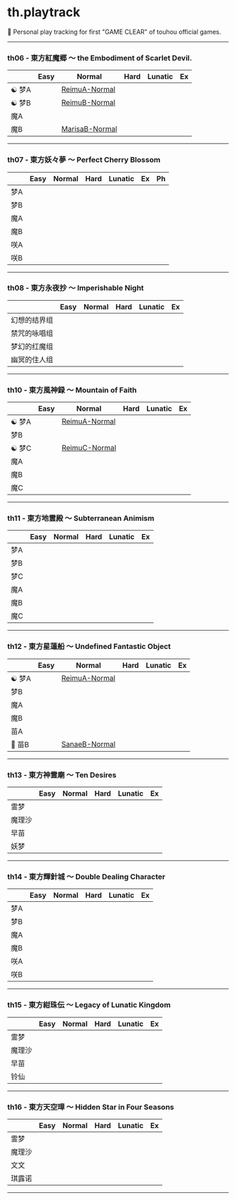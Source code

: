 # th.playtrack

:bow_and_arrow: Personal play tracking for first "GAME CLEAR" of touhou official games.

------

### th06 - 東方紅魔郷 ～ the Embodiment of Scarlet Devil.

|                | Easy | Normal                                                       | Hard | Lunatic | Ex   |
| -------------- | ---- | ------------------------------------------------------------ | ---- | ------- | ---- |
| :yin_yang: 梦A |      | [ReimuA-Normal](./The-Embodiment-of-Scarlet-Devil/th12-Normal-ReimuA.rpy) |      |         |      |
| :yin_yang: ​梦B |      | [ReimuB-Normal](./The-Embodiment-of-Scarlet-Devil/th6-Normal-ReimuB.rpy) |      |         |      |
| 魔A            |      |                                                              |      |         |      |
| 魔B            |      | [MarisaB-Normal](./The-Embodiment-of-Scarlet-Devil/th6-Normal-MarisaB.rpy) |      |         |      |

------



### th07 - 東方妖々夢 ～ Perfect Cherry Blossom

|      | Easy | Normal | Hard | Lunatic | Ex   | Ph   |
| ---- | ---- | ------ | ---- | ------- | ---- | ---- |
| 梦A  |      |        |      |         |      |      |
| 梦B  |      |        |      |         |      |      |
| 魔A  |      |        |      |         |      |      |
| 魔B  |      |        |      |         |      |      |
| 咲A  |      |        |      |         |      |      |
| 咲B  |      |        |      |         |      |      |

------



### th08 - 東方永夜抄 ～ Imperishable Night

|              | Easy | Normal | Hard | Lunatic | Ex   |
| ------------ | ---- | ------ | ---- | ------- | ---- |
| 幻想的结界组 |      |        |      |         |      |
| 禁咒的咏唱组 |      |        |      |         |      |
| 梦幻的红魔组 |      |        |      |         |      |
| 幽冥的住人组 |      |        |      |         |      |

------



### th10 - 東方風神録 ～ Mountain of Faith

|                | Easy | Normal                                                      | Hard | Lunatic | Ex   |
| -------------- | ---- | ----------------------------------------------------------- | ---- | ------- | ---- |
| :yin_yang: 梦A |      | [ReimuA-Normal](./Mountain-of-Faith/th10-Normal-ReimuA.rpy) |      |         |      |
| 梦B            |      |                                                             |      |         |      |
| :yin_yang: ​梦C |      | [ReimuC-Normal](./Mountain-of-Faith/th10-Normal-ReimuC.rpy) |      |         |      |
| 魔A            |      |                                                             |      |         |      |
| 魔B            |      |                                                             |      |         |      |
| 魔C            |      |                                                             |      |         |      |

------



### th11 - 東方地霊殿 ～ Subterranean Animism

|      | Easy | Normal | Hard | Lunatic | Ex   |
| ---- | ---- | ------ | ---- | ------- | ---- |
| 梦A  |      |        |      |         |      |
| 梦B  |      |        |      |         |      |
| 梦C  |      |        |      |         |      |
| 魔A  |      |        |      |         |      |
| 魔B  |      |        |      |         |      |
| 魔C  |      |        |      |         |      |

------



### th12 - 東方星蓮船 ～ Undefined Fantastic Object

|                | Easy | Normal                                                       | Hard | Lunatic | Ex   |
| -------------- | ---- | ------------------------------------------------------------ | ---- | ------- | ---- |
| :yin_yang: 梦A |      | [ReimuA-Normal](./Undefined-Fantastic-Object/th12-Normal-ReimuA.rpy) |      |         |      |
| 梦B            |      |                                                              |      |         |      |
| 魔A            |      |                                                              |      |         |      |
| 魔B            |      |                                                              |      |         |      |
| 苗A            |      |                                                              |      |         |      |
| :frog: ​苗B     |      | [SanaeB-Normal](./Undefined-Fantastic-Object/th12-Normal-SanaeB.rpy) |      |         |      |

------



### th13 - 東方神霊廟 ～ Ten Desires

|        | Easy | Normal | Hard | Lunatic | Ex   |
| ------ | ---- | ------ | ---- | ------- | ---- |
| 霊梦   |      |        |      |         |      |
| 魔理沙 |      |        |      |         |      |
| 早苗   |      |        |      |         |      |
| 妖梦   |      |        |      |         |      |

------



### th14 - 東方輝針城 ～ Double Dealing Character

|      | Easy | Normal | Hard | Lunatic | Ex   |
| ---- | ---- | ------ | ---- | ------- | ---- |
| 梦A  |      |        |      |         |      |
| 梦B  |      |        |      |         |      |
| 魔A  |      |        |      |         |      |
| 魔B  |      |        |      |         |      |
| 咲A  |      |        |      |         |      |
| 咲B  |      |        |      |         |      |

------



### th15 - 東方紺珠伝 ～ Legacy of Lunatic Kingdom

|        | Easy | Normal | Hard | Lunatic | Ex   |
| ------ | ---- | ------ | ---- | ------- | ---- |
| 霊梦   |      |        |      |         |      |
| 魔理沙 |      |        |      |         |      |
| 早苗   |      |        |      |         |      |
| 铃仙   |      |        |      |         |      |

------



### th16 - 東方天空璋 ～ Hidden Star in Four Seasons

|        | Easy | Normal | Hard | Lunatic | Ex   |
| ------ | ---- | ------ | ---- | ------- | ---- |
| 霊梦   |      |        |      |         |      |
| 魔理沙 |      |        |      |         |      |
| 文文   |      |        |      |         |      |
| 琪露诺 |      |        |      |         |      |

------

